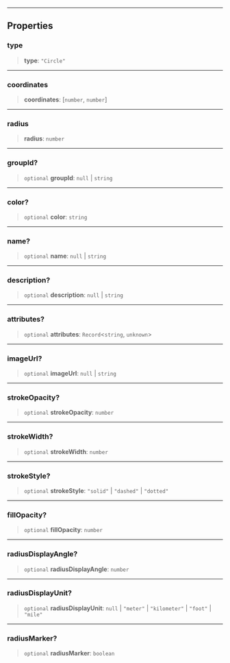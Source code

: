 ***

## Properties

### type

> **type**: `"Circle"`

***

### coordinates

> **coordinates**: \[`number`, `number`]

***

### radius

> **radius**: `number`

***

### groupId?

> `optional` **groupId**: `null` | `string`

***

### color?

> `optional` **color**: `string`

***

### name?

> `optional` **name**: `null` | `string`

***

### description?

> `optional` **description**: `null` | `string`

***

### attributes?

> `optional` **attributes**: `Record`\<`string`, `unknown`>

***

### imageUrl?

> `optional` **imageUrl**: `null` | `string`

***

### strokeOpacity?

> `optional` **strokeOpacity**: `number`

***

### strokeWidth?

> `optional` **strokeWidth**: `number`

***

### strokeStyle?

> `optional` **strokeStyle**: `"solid"` | `"dashed"` | `"dotted"`

***

### fillOpacity?

> `optional` **fillOpacity**: `number`

***

### radiusDisplayAngle?

> `optional` **radiusDisplayAngle**: `number`

***

### radiusDisplayUnit?

> `optional` **radiusDisplayUnit**: `null` | `"meter"` | `"kilometer"` | `"foot"` | `"mile"`

***

### radiusMarker?

> `optional` **radiusMarker**: `boolean`
